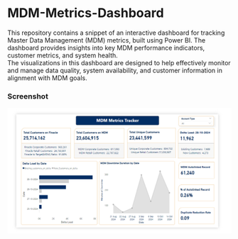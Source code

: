 # MDM-Metrics-Dashboard
This repository contains a snippet of an interactive dashboard for tracking Master Data Management (MDM) metrics, built using Power BI. The dashboard provides insights into key MDM performance indicators, customer metrics, and system health.<br>
The visualizations in this dashboard are designed to help effectively monitor and manage data quality, system availability, and customer information in alignment with MDM goals.


### Screenshot
<img src="MDM metrics.png">
